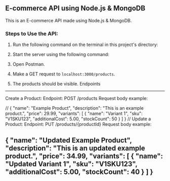 ## E-commerce API using Node.js & MongoDB

This is an E-commerce API made using Node.js & MongoDB.

### Steps to Use the API:

1. Run the following command on the terminal in this project's directory:

2. Start the server using the following command:

3. Open Postman.

4. Make a GET request to `localhost:3000/products`.

5. The products should be visible.
Endpoints
---------------------
Create a Product:
Endpoint: POST /products
Request body example:

// {
  "name": "Example Product",
  "description": "This is an example product.",
  "price": 29.99,
  "variants": [
    {
      "name": "Variant 1",
      "sku": "V1SKU123",
      "additionalCost": 5.00,
      "stockCount": 50
    }
  ]
}
//
Update a Product:
Endpoint: PUT /products/{productId}
Request body example:

{
  "name": "Updated Example Product",
  "description": "This is an updated example product.",
  "price": 34.99,
  "variants": [
    {
      "name": "Updated Variant 1",
      "sku": "V1SKU123",
      "additionalCost": 5.00,
      "stockCount": 40
    }
  ]
}
-
